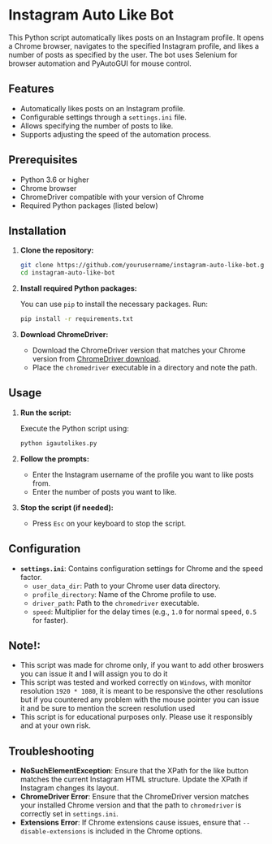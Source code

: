# Instagram Auto Like Bot

This Python script automatically likes posts on an Instagram profile. It opens a Chrome browser, navigates to the specified Instagram profile, and likes a number of posts as specified by the user. The bot uses Selenium for browser automation and PyAutoGUI for mouse control.

## Features

- Automatically likes posts on an Instagram profile.
- Configurable settings through a `settings.ini` file.
- Allows specifying the number of posts to like.
- Supports adjusting the speed of the automation process.

## Prerequisites

- Python 3.6 or higher
- Chrome browser
- ChromeDriver compatible with your version of Chrome
- Required Python packages (listed below)

## Installation

1. **Clone the repository:**

   ```bash
   git clone https://github.com/yourusername/instagram-auto-like-bot.git
   cd instagram-auto-like-bot
   ```

2. **Install required Python packages:**

   You can use `pip` to install the necessary packages. Run:

   ```bash
   pip install -r requirements.txt
   ```

3. **Download ChromeDriver:**

   - Download the ChromeDriver version that matches your Chrome version from [ChromeDriver download](https://sites.google.com/a/chromium.org/chromedriver/downloads).
   - Place the `chromedriver` executable in a directory and note the path.

## Usage

1. **Run the script:**

   Execute the Python script using:

   ```bash
   python igautolikes.py
   ```

2. **Follow the prompts:**

   - Enter the Instagram username of the profile you want to like posts from.
   - Enter the number of posts you want to like.

3. **Stop the script (if needed):**

   - Press `Esc` on your keyboard to stop the script.

## Configuration

- **`settings.ini`**: Contains configuration settings for Chrome and the speed factor.
  - `user_data_dir`: Path to your Chrome user data directory.
  - `profile_directory`: Name of the Chrome profile to use.
  - `driver_path`: Path to the `chromedriver` executable.
  - `speed`: Multiplier for the delay times (e.g., `1.0` for normal speed, `0.5` for faster).

## Note!:
- This script was made for chrome only, if you want to add other broswers you can issue it and I will assign you to do it
- This script was tested and worked correctly on `Windows`, with monitor resolution `1920 * 1080`, it is meant to be responsive the other resolutions but if you countered any problem with the mouse pointer you can issue it and be sure to mention the screen resolution used
- This script is for educational purposes only. Please use it responsibly and at your own risk.

## Troubleshooting

- **NoSuchElementException**: Ensure that the XPath for the like button matches the current Instagram HTML structure. Update the XPath if Instagram changes its layout.
- **ChromeDriver Error**: Ensure that the ChromeDriver version matches your installed Chrome version and that the path to `chromedriver` is correctly set in `settings.ini`.
- **Extensions Error**: If Chrome extensions cause issues, ensure that `--disable-extensions` is included in the Chrome options.
